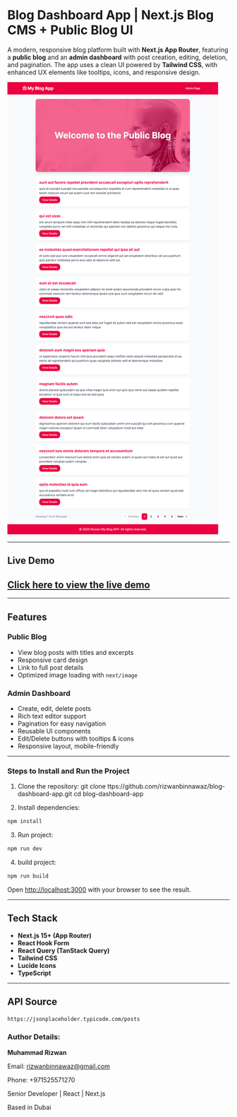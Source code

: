 # Blog Dashboard App | Next.js Blog CMS + Public Blog UI

A modern, responsive blog platform built with **Next.js App Router**, featuring a **public blog** and an **admin dashboard** with post creation, editing, deletion, and pagination. The app uses a clean UI powered by **Tailwind CSS**, with enhanced UX elements like tooltips, icons, and responsive design.

![Banner](./public/demo.jpg)

---

## Live Demo

[Click here to view the live demo](https://blog-dashboard-app.vercel.app/)
---

---

## Features

### Public Blog
- View blog posts with titles and excerpts
- Responsive card design
- Link to full post details
- Optimized image loading with `next/image`

### Admin Dashboard
- Create, edit, delete posts
- Rich text editor support
- Pagination for easy navigation
- Reusable UI components
- Edit/Delete buttons with tooltips & icons
- Responsive layout, mobile-friendly

---



### Steps to Install and Run the Project

1. Clone the repository:
git clone ttps://github.com/rizwanbinnawaz/blog-dashboard-app.git
cd blog-dashboard-app

2. Install dependencies:
```bash
npm install
```

3. Run project:
```bash
npm run dev
```

4. build project:
```bash
npm run build
```

Open [http://localhost:3000](http://localhost:3000) with your browser to see the result.


---

## Tech Stack

- **Next.js 15+ (App Router)**
- **React Hook Form**
- **React Query (TanStack Query)**
- **Tailwind CSS**
- **Lucide Icons**
- **TypeScript**

---



## API Source
```bash
https://jsonplaceholder.typicode.com/posts
```


### Author Details:

**Muhammad Rizwan** 

Email: rizwanbinnawaz@gmail.com

Phone: +971525571270

Senior Developer | React | Next.js  

Based in Dubai
